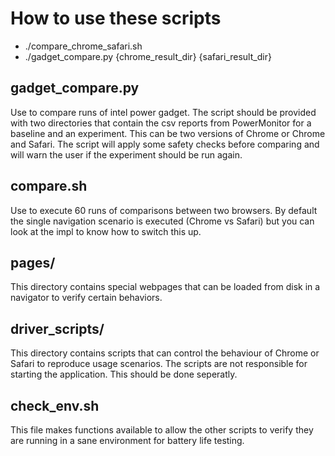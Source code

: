 # How to use these scripts
* ./compare_chrome_safari.sh
* ./gadget_compare.py {chrome_result_dir} {safari_result_dir}

## gadget_compare.py
Use to compare runs of intel power gadget. The script should be provided with two directories that contain the csv reports from PowerMonitor for a baseline and an experiment. This can be two versions of Chrome or Chrome and Safari. The script will apply some safety checks before comparing and will warn the user if the experiment should be run again.

## compare.sh
Use to execute 60 runs of comparisons between two browsers. By default the single navigation scenario is executed (Chrome vs Safari) but you can look at the impl to know how to switch this up.

## pages/
This directory contains special webpages that can be loaded from disk in a navigator to verify certain behaviors.

## driver_scripts/
This directory contains scripts that can control the behaviour of Chrome or Safari to reproduce usage scenarios. The scripts are not responsible for starting the application. This should be done seperatly.

## check_env.sh
This file makes functions available to allow the other scripts to verify they are running in a sane environment for battery life testing.
